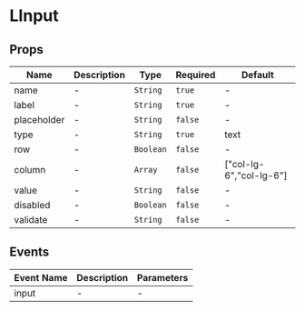 # LInput

## Props

<!-- @vuese:LInput:props:start -->
|Name|Description|Type|Required|Default|
|---|---|---|---|---|
|name|-|`String`|`true`|-|
|label|-|`String`|`true`|-|
|placeholder|-|`String`|`false`|-|
|type|-|`String`|`true`|text|
|row|-|`Boolean`|`false`|-|
|column|-|`Array`|`false`|["col-lg-6","col-lg-6"]|
|value|-|`String`|`false`|-|
|disabled|-|`Boolean`|`false`|-|
|validate|-|`String`|`false`|-|

<!-- @vuese:LInput:props:end -->


## Events

<!-- @vuese:LInput:events:start -->
|Event Name|Description|Parameters|
|---|---|---|
|input|-|-|

<!-- @vuese:LInput:events:end -->


